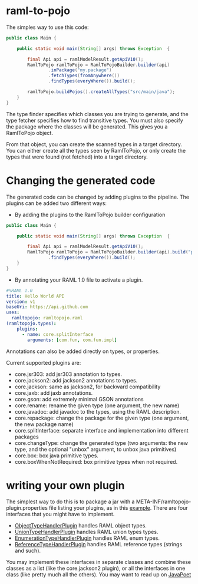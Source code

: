 # raml-to-pojo

The simples way to use this code:
```java
public class Main {

    public static void main(String[] args) throws Exception  {

        final Api api = ramlModelResult.getApiV10();
        RamlToPojo ramlToPojo = RamlToPojoBuilder.builder(api)
                .inPackage("my.package")
                .fetchTypes(fromAnywhere())
                .findTypes(everyWhere()).build();

        ramlToPojo.buildPojos().createAllTypes("src/main/java");
    }
}
```

The type finder specifies which classes you are trying to generate, and the type fetcher specifies how to find transitive 
types. You must also specify the package where the classes will be generated. This gives you a RamlToPojo object.

From that object, you can create the scanned types in a target directory.  You can either create all the types seen by RamlToPojo,
or only create the types that were found (not fetched) into a target directory.  

# Changing the generated code

The generated code can be changed by adding plugins to the pipeline.  The plugins can be added two different ways:

* By adding the plugins to the RamlToPojo builder configuration
```java
public class Main {

    public static void main(String[] args) throws Exception  {

        final Api api = ramlModelResult.getApiV10();
        RamlToPojo ramlToPojo = RamlToPojoBuilder.builder(api).build("plugin1", "plugin2")
                .findTypes(everyWhere()).build();
    }
}
```
* By annotating your RAML 1.0 file to activate a plugin.
```yaml
#%RAML 1.0
title: Hello World API
version: v1
baseUri: https://api.github.com
uses:
  ramltopojo: ramltopojo.raml
(ramltopojo.types):
    plugins:
      - name: core.splitInterface
        arguments: [com.fun, com.fun.impl]
```
Annotations can also be added directly on types, or properties.

Current supported plugins are:
* core.jsr303: add jsr303 annotation to types.
* core.jackson2: add jackson2 annotations to types.
* core.jackson:  same as jackson2, for backward compatibility
* core.jaxb: add jaxb annotations.
* core.gson: add extremely minimal GSON annotations
* core.rename:  rename the given type (one argument, the new name)
* core.javadoc: add javadoc to the types, using the RAML description.
* core.repackage: change the package for the given type (one argument, the new package name)
* core.splitInterface:  separate interface and implementation into different packages
* core.changeType: change the generated type (two arguments:  the new type, and the optional "unbox" argument, to unbox java primitives)
* core.box: box java primitive types.
* core.boxWhenNotRequired: box primitive types when not required.

# writing your own plugin

The simplest way to do this is to package a jar with a META-INF/ramltopojo-plugin.properties file listing your plugins, as in 
this [example](src/main/resources/META-INF/ramltopojo-plugin.properties).  There are four interfaces that you might have to 
implement.

* [ObjectTypeHandlerPlugin](src/main/java/org/raml/ramltopojo/extensions/ObjectTypeHandlerPlugin.java) handles RAML object types.
* [UnionTypeHandlerPlugin](src/main/java/org/raml/ramltopojo/extensions/UnionTypeHandlerPlugin.java) handles RAML union types types.
* [EnumerationTypeHandlerPlugin](src/main/java/org/raml/ramltopojo/extensions/EnumerationTypeHandlerPlugin.java) handles RAML enum types.
* [ReferenceTypeHandlerPlugin](src/main/java/org/raml/ramltopojo/extensions/ReferenceTypeHandlerPlugin.java) handles RAML reference types (strings and such).

You may implement these interfaces in separate classes and combine these classes as a list (like the core.jackson2 plugin), 
or all the interfaces in one class (like pretty much all the others).  You may want to read up on [JavaPoet](https://github.com/square/javapoet)
